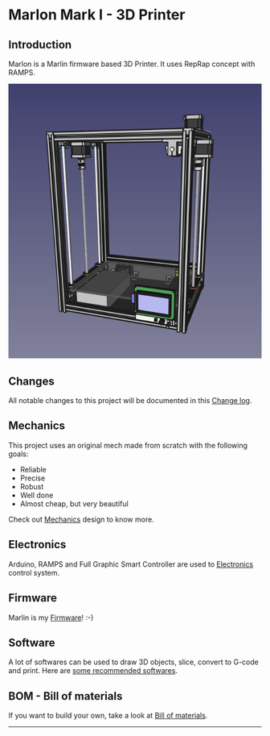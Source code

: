 # Marlon Mark I - 3D Printer

## Introduction

Marlon is a Marlin firmware based 3D Printer. It uses RepRap concept with RAMPS.

![Marlon](Documents/Pictures/marlon.png)

<!---
Work area:

Width: ??? mm
Height: ??? mm
Depth: ??? mm

## Videos
Watch this projects videos on [YouTube Playlist].
--->

## Changes
All notable changes to this project will be documented in this [Change log](CHANGELOG.md).

## Mechanics
This project uses an original mech made from scratch with the following goals:
- Reliable
- Precise
- Robust
- Well done
- Almost cheap, but very beautiful

Check out [Mechanics](Mechanics/README.md) design to know more.

## Electronics
Arduino, RAMPS and Full Graphic Smart Controller are used to [Electronics](Electronics/README.md) control system.

## Firmware
Marlin is my [Firmware](Firmware/README.md)! :-)

## Software
A lot of softwares can be used to draw 3D objects, slice, convert to G-code and print. Here are [some recommended softwares](Software/README.md).

## BOM - Bill of materials
If you want to build your own, take a look at [Bill of materials](BOM.md).

---
